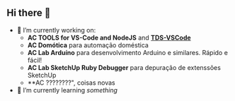 ## Hi there 👋

- 🔭 I’m currently working on:
  -  **AC TOOLS for VS-Code and NodeJS** and **[TDS-VSCode](https://github.com/brodao/tds-vscode)**  
  -  **AC Domótica** para automação doméstica
  -  **AC Lab Arduíno** para desenvolvimento Arduino e similares. Rápido e fácil!
  -  **AC Lab SketchUp Ruby Debugger** para depuração de extenssões SketchUp
  -  **AC ????????", coisas novas
- 🌱 I’m currently learning *something*

<!--
**brodao/brodao** is a ✨ _special_ ✨ repository because its `README.md` (this file) appears on your GitHub profile.

Here are some ideas to get you started:

- 👯 I’m looking to collaborate on ...
- 🤔 I’m looking for help with ...
- 💬 Ask me about ...
- 📫 How to reach me: ...
- 😄 Pronouns: ...
- ⚡ Fun fact: ...
-->
